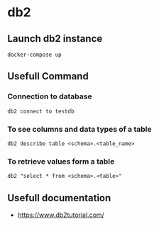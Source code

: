 # db2

## Launch db2 instance

    docker-compose up


## Usefull Command


### Connection to database

    db2 connect to testdb

### To see columns and data types of a table

    db2 describe table <schema>.<table_name>

### To retrieve values form a table

    db2 "select * from <schema>.<table>"


## Usefull documentation

- https://www.db2tutorial.com/
